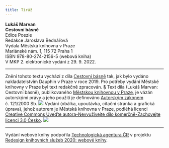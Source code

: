 ```yaml
---
title: Tiráž
---
```


**Lukáš Marvan    
Cestovní básně**  
Edice Poezie  
Redakce Jaroslava Bednářová  
Vydala Městská knihovna v Praze  
Mariánské nám. 1, 115 72 Praha 1  
ISBN 978-80-274-2156-5 (webová kniha)  
V MKP 2. elektronické vydání z 29. 9. 2022.

***

Znění tohoto textu vychází z díla [Cestovní básně](https://search.mlp.cz/cz/titul/cestovni-basne/4492894/#/getPodobneTituly=deskriptory-eq:97604239-amp:key-eq:4492894) tak, jak bylo vydáno nakladatelstvím Dauphin v Praze v roce 2019. Pro potřeby vydání Městské knihovny v Praze byl text redakčně zpracován.
**§**
Text díla (Lukáš Marvan: Cestovní básně), publikovaného [Městskou knihovnou v Praze](https://www.mlp.cz/cz/), je vázán autorskými právy a jeho použití je definováno [Autorským zákonem](https://www.mkcr.cz/predpisy-zakonu-709.html) č. 121/2000 Sb.
![](../Images/image001.jpg)
Vydání (obálka, upoutávka, citační stránka a grafická úprava), jehož autorem je Městská knihovna v Praze, podléhá licenci [Creative Commons Uveďte autora-Nevyužívejte dílo komerčně-Zachovejte licenci 3.0 Česko](https://creativecommons.org/licenses/by-nc-sa/3.0/cz/).
![](../Images/image002.jpg)

***

Vydání webové knihy podpořila [Technologická agentura ČR](https://www.tacr.cz/) v projektu [Redesign knihovních služeb 2020: webové knihy](https://starfos.tacr.cz/cs/project/TL04000391).